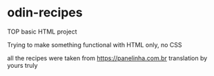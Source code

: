 # odin-recipes
TOP basic HTML project

Trying to make something functional with HTML only, no CSS

all the recipes were taken from https://panelinha.com.br
translation by yours truly
